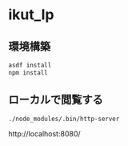 # ikut_lp

## 環境構築

```sh
asdf install
npm install
```

## ローカルで閲覧する

```sh
./node_modules/.bin/http-server
```

http://localhost:8080/
